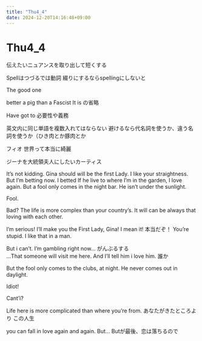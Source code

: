 ```yaml
---
title: "Thu4_4"
date: 2024-12-20T14:16:48+09:00
---
```

# Thu4_4
伝えたいニュアンスを取り出して短くする

Spellはつづるでは動詞
綴りにするならspellingにしないと

The good one

better a pig than a Fascist
It is の省略

Have got to 必要性や義務

英文内に同じ単語を複数入れてはならない
避けるなら代名詞を使うか、違う名詞を使うか（ひき肉とか豚肉とか

フィオ
世界って本当に綺麗

ジーナを大統領夫人にしたいカーティス

It’s not kidding. Gina should will be the first Lady.
I like your straightness.
But I’m betting now.
I betted If he live to where I’m in the garden, I love again.
But a fool only comes in the night bar.
He isn’t under the sunlight.

Fool.

Bad?
The life is more complex than your country’s.
It will can be always that loving with each other.

I’m serious! I’ll make you the First Lady, Gina! I mean it!
本当だぞ！
You’re stupid. I like that in a man.

But i can’t. I’m gambling right now…
がんぶるする	
…That someone will visit me here. And I’ll tell him i love him.
誰か

But the fool only comes to the clubs, at night.
He never comes out in daylight.

Idiot!

Cant’i?

Life here is more complicated than where you’re from.
あなたがきたところより
この人生

you can fall in love again and again. But…
Butが最後、恋は落ちるので
